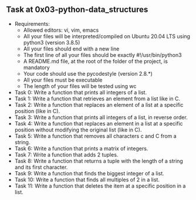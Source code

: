 ## Task at 0x03-python-data_structures
- Requirements:
	- Allowed editors: vi, vim, emacs
	- All your files will be interpreted/compiled on Ubuntu 20.04 LTS using python3 (version 3.8.5)
	- All your files should end with a new line
	- The first line of all your files should be exactly #!/usr/bin/python3
	- A README.md file, at the root of the folder of the project, is mandatory
	- Your code should use the pycodestyle (version 2.8.\*)
	- All your files must be executable
	- The length of your files will be tested using wc
- Task 0: Write a function that prints all integers of a list.
- Task 1: Write a function that retrieves an element from a list like in C.
- Task 2: Write a function that replaces an element of a list at a specific position (like in C).
- Task 3: Write a function that prints all integers of a list, in reverse order.
- Task 4: Write a function that replaces an element in a list at a specific position without modifying the original list (like in C).
- Task 5: Write a function that removes all characters c and C from a string.
- Task 6: Write a function that prints a matrix of integers.
- Task 7: Write a function that adds 2 tuples.
- Task 8: Write a function that returns a tuple with the length of a string and its first character.
- Task 9: Write a function that finds the biggest integer of a list.
- Task 10: Write a function that finds all multiples of 2 in a list.
- Task 11: Write a function that deletes the item at a specific position in a list.
